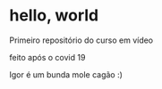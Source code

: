 # hello, world
Primeiro repositório do curso em vídeo

feito após o covid 19

Igor é um bunda mole cagão :)